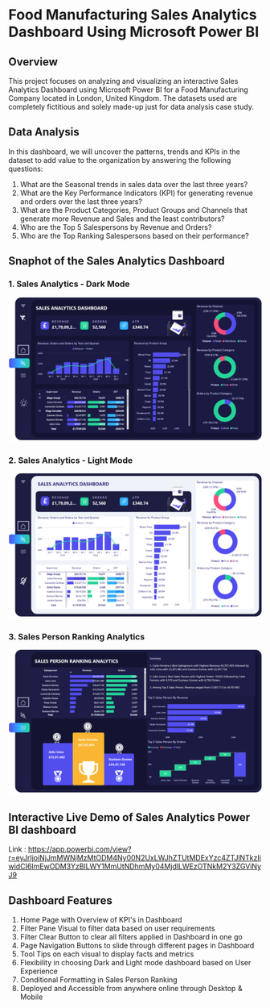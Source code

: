 
# Food Manufacturing Sales Analytics Dashboard Using Microsoft Power BI

## Overview

This project focuses on analyzing and visualizing an interactive Sales Analytics Dashboard using Microsoft Power BI for a Food Manufacturing Company located in London, United Kingdom. The datasets used are completely fictitious and solely made-up just for data analysis case study.
## Data Analysis

In this dashboard, we will uncover the patterns, trends and KPIs in the dataset to add value to the organization by answering the following questions:

1. What are the Seasonal trends in sales data over the last three years?
2. What are the Key Performance Indicators (KPI) for generating revenue and orders over the last three years?
3. What are the Product Categories, Product Groups and Channels that generate more Revenue and Sales and the least contributors?
4. Who are the Top 5 Salespersons by Revenue and Orders?
5. Who are the Top Ranking Salespersons based on their performance?

## Snaphot of the Sales Analytics Dashboard

### 1. Sales Analytics - Dark Mode
![](images/Dark.png)

### 2. Sales Analytics - Light Mode
![](images/light.png)

### 3. Sales Person Ranking Analytics
![](images/ranking.png)


## Interactive Live Demo of Sales Analytics Power BI dashboard

Link : https://app.powerbi.com/view?r=eyJrIjoiNjJmMWNjMzMtODM4Ny00N2UxLWJhZTUtMDExYzc4ZTJlNTkzIiwidCI6ImEwODM3YzBlLWY1MmUtNDhmMy04MjdlLWEzOTNkM2Y3ZGViNyJ9

## Dashboard Features

1. Home Page with Overview of KPI's in Dashboard
2. Filter Pane Visual to filter data based on user requirements
3. Filter Clear Button to clear all filters applied in Dashboard in one go
4. Page Navigation Buttons to slide through different pages in Dashboard
5. Tool Tips on each visual to display facts and metrics
6. Flexibility in choosing Dark and Light mode dashboard based on User Experience
7. Conditional Formatting in Sales Person Ranking
8. Deployed and Accessible from anywhere online through Desktop & Mobile
